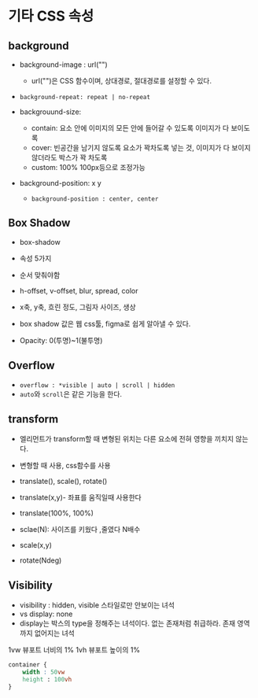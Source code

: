 # 기타 CSS 속성

## background

-   background-image : url("")
    - url("")은 CSS 함수이며, 상대경로, 절대경로를 설정할 수 있다.

-   `background-repeat: repeat | no-repeat`

-   backgrouund-size:

    -   contain: 요소 안에 이미지의 모든 안에 들어갈 수 있도록 이미지가 다 보이도록
    -   cover: 빈공간을 남기지 않도록 요소가 꽉차도록 넣는 것, 이미지가 다 보이지 않더라도 박스가 꽉 차도록
    -   custom: 100% 100px등으로 조정가능

-   background-position: x y
    -   `background-position : center, center`

## Box Shadow

-   box-shadow
-   속성 5가지
-   순서 맞춰야함

-   h-offset, v-offset, blur, spread, color
-   x축, y축, 흐린 정도, 그림자 사이즈, 생상

-   box shadow 값은 웹 css툴, figma로 쉽게 알아낼 수 있다.

-   Opacity: 0(투명)~1(불투명)

## Overflow

-  `overflow : *visible | auto | scroll | hidden`
- `auto`와 `scroll`은 같은 기능을 한다.
## transform

-   엘리먼트가 transform할 때 변형된 위치는 다른 요소에 전혀 영향을 끼치지 않는다.
-   변형할 때 사용, css함수를 사용
-   translate(), scale(), rotate()

-   translate(x,y)- 좌표를 움직일때 사용한다
-   translate(100%, 100%)
-   sclae(N): 사이즈를 키웠다 ,줄였다 N배수
-   scale(x,y)
-   rotate(Ndeg)

## Visibility

-   visibility : hidden, visible 스타일로만 안보이는 녀석
-   vs display: none
-   display는 박스의 type을 정해주는 녀석이다. 없는 존재처럼 취급하라. 존재 영역까지 없어지는 녀석


1vw 뷰포트 너비의 1%
1vh 뷰포트 높이의 1%

```css
container {
    width : 50vw
    height : 100vh
}
```